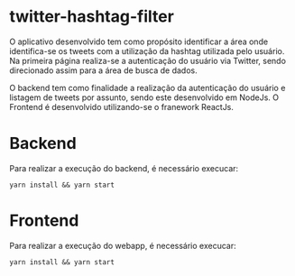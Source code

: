 # twitter-hashtag-filter

O aplicativo desenvolvido tem como propósito identificar a área onde identifica-se os tweets com a utilização da hashtag utilizada pelo usuário. Na primeira página realiza-se a autenticação do usuário via Twitter, sendo direcionado assim para a área de busca de dados. 

O backend tem como finalidade a realização da autenticação do usuário e listagem de tweets por assunto, sendo este desenvolvido em NodeJs. 
O Frontend é desenvolvido utilizando-se o franework ReactJs. 

# Backend
Para realizar a execução do backend, é necessário execucar:
```
yarn install && yarn start
```

# Frontend
Para realizar a execução do webapp, é necessário execucar:
```
yarn install && yarn start
```
